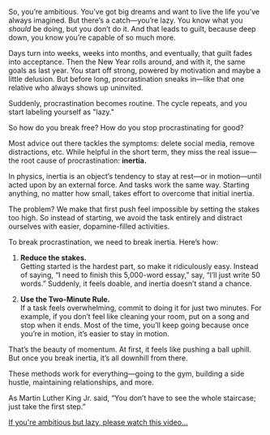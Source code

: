 So, you’re ambitious. You’ve got big dreams and want to live the life you’ve always imagined. But there’s a catch—you’re lazy. You know what you _should_ be doing, but you don’t do it. And that leads to guilt, because deep down, you know you’re capable of so much more.

Days turn into weeks, weeks into months, and eventually, that guilt fades into acceptance. Then the New Year rolls around, and with it, the same goals as last year. You start off strong, powered by motivation and maybe a little delusion. But before long, procrastination sneaks in—like that one relative who always shows up uninvited.

Suddenly, procrastination becomes routine. The cycle repeats, and you start labeling yourself as "lazy."

So how do you break free? How do you stop procrastinating for good?

Most advice out there tackles the symptoms: delete social media, remove distractions, etc. While helpful in the short term, they miss the real issue—the root cause of procrastination: **inertia.**

In physics, inertia is an object’s tendency to stay at rest—or in motion—until acted upon by an external force. And tasks work the same way. Starting anything, no matter how small, takes effort to overcome that initial inertia.

The problem? We make that first push feel impossible by setting the stakes too high. So instead of starting, we avoid the task entirely and distract ourselves with easier, dopamine-filled activities.

To break procrastination, we need to break inertia. Here’s how:

1. **Reduce the stakes.**  
    Getting started is the hardest part, so make it ridiculously easy. Instead of saying, “I need to finish this 5,000-word essay,” say, “I’ll just write 50 words.” Suddenly, it feels doable, and inertia doesn’t stand a chance.
    
2. **Use the Two-Minute Rule.**  
    If a task feels overwhelming, commit to doing it for just two minutes. For example, if you don’t feel like cleaning your room, put on a song and stop when it ends. Most of the time, you’ll keep going because once you’re in motion, it’s easier to stay in motion.
    

That’s the beauty of momentum. At first, it feels like pushing a ball uphill. But once you break inertia, it’s all downhill from there.

These methods work for everything—going to the gym, building a side hustle, maintaining relationships, and more.

As Martin Luther King Jr. said, “You don’t have to see the whole staircase; just take the first step.”

[If you're ambitious but lazy, please watch this video…](https://www.youtube.com/watch?v=SJ2d1GVPHCc&t=5s&ab_channel=theblurb)